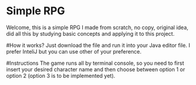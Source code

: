 # Simple RPG
Welcome, 
this is a simple RPG I made from scratch, no copy, original idea, did all this by studying basic concepts and applying it to this project.

#How it works?
Just download the file and run it into your Java editor file. I prefer InteliJ but you can use other of your preference.

#Instructions
The game runs all by terminal console, so you need to first insert your desired character name and then choose between option 1 or option 2 (option 3 is to be implemented yet).
